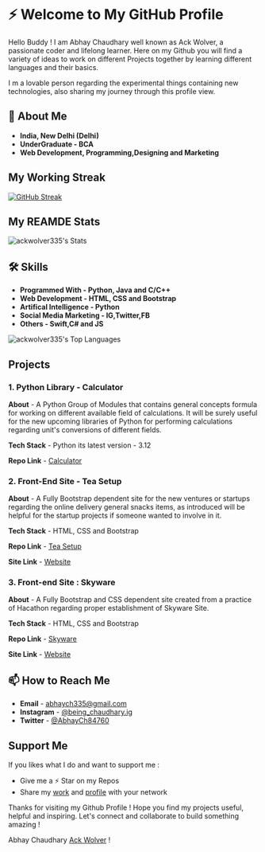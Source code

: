 # ⚡️ Welcome to My GitHub Profile

Hello Buddy ! I am Abhay Chaudhary well known as Ack Wolver, a passionate coder and lifelong learner. Here on my Github you will find a variety of ideas to work on different Projects together by learning different languages and their basics. 

I m a lovable person regarding the experimental things containing new technologies, also sharing my journey through this profile view.

## 🚀 About Me

- **India, New Delhi (Delhi)**
- **UnderGraduate - BCA**
- **Web Development, Programming,Designing and Marketing**

## My Working Streak

[![GitHub Streak](https://github-readme-streak-stats.herokuapp.com?user=ackwolver335&theme=dark&hide_border=true&border_radius=5)](https://git.io/streak-stats)

## My REAMDE Stats

![ackwolver335's Stats](https://github-readme-stats.vercel.app/api?username=ackwolver335&theme=dark&show_icons=true&hide_border=true&count_private=true) 

## 🛠 Skills

- **Programmed With - Python, Java and C/C++**
- **Web Development - HTML, CSS and Bootstrap**
- **Artifical Intelligence - Python**
- **Social Media Marketing - IG,Twitter,FB**
- **Others - Swift,C# and JS**

![ackwolver335's Top Languages](https://github-readme-stats.vercel.app/api/top-langs/?username=ackwolver335&theme=dark&show_icons=true&hide_border=true&layout=compact)

## Projects 

### 1. Python Library - Calculator

**About** - A Python Group of Modules that contains general concepts formula for working on different available field of calculations. It will be surely useful for the new upcoming libraries of Python for performing calculations regarding unit's conversions of different fields.

**Tech Stack** - Python its latest version - 3.12

**Repo Link** - [Calculator](https://github.com/ackwolver335/Calculator)

### 2. Front-End Site - Tea Setup

**About** - A Fully Bootstrap dependent site for the new ventures or startups regarding the online delivery general snacks items, as introduced will be helpful for the startup projects if someone wanted to involve in it.

**Tech Stack** - HTML, CSS and Bootstrap

**Repo Link** - [Tea Setup](https://github.com/ackwolver335/teasetup.gd)

**Site Link** - [Website](https://ackwolver335.github.io/teasetup.gd/)

### 3. Front-end Site : Skyware

**About** - A Fully Bootstrap and CSS dependent site created from a practice of Hacathon regarding proper establishment of Skyware Site.

**Tech Stack** - HTML, CSS and Bootstrap

**Repo Link** - [Skyware](https://github.com/ackwolver335/Skyware)

**Site Link** - [Website](https://ackwolver335.github.io/Skyware/)

## 📫 How to Reach Me

- **Email** - abhaych335@gmail.com
- **Instagram** - [@being_chaudhary.ig](https://www.instagram.com/being_chaudhary.ig/)
- **Twitter** - [@AbhayCh84760](https://x.com/AbhayCh84760)

## Support Me

If you likes what I do and want to support me :

- Give me a ⚡️ Star on my Repos
- Share my [work](https://github.com/ackwolver335?tab=repositories) and [profile](https://github.com/ackwolver335) with your network

Thanks for visiting my Github Profile ! Hope you find my projects useful, helpful and inspiring. Let's connect and collaborate to build something amazing !

Abhay Chaudhary [Ack Wolver](https://github.com/ackwolver335/ackwolver335) !